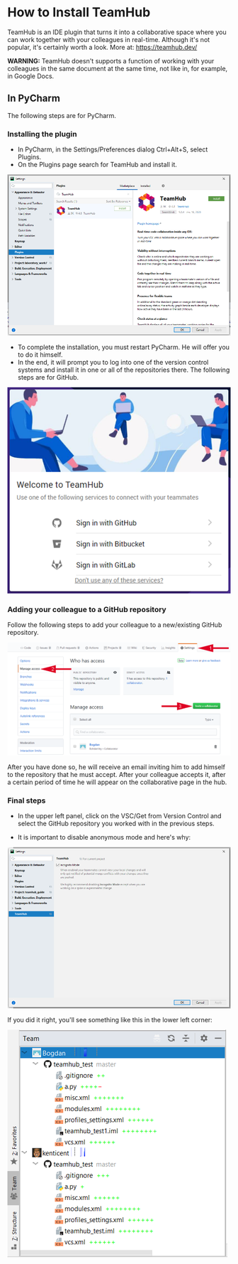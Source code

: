 # How to Install TeamHub

TeamHub is an IDE plugin that turns it into a collaborative space where you can work together with your colleagues in real-time. Although it's not popular, it's certainly worth a look. More at: https://teamhub.dev/

**WARNING:** TeamHub doesn't supports a function of working with your colleagues in the same document at the same time, not like in, for example, in Google Docs.

## In PyCharm

The following steps are for PyCharm.

### Installing the plugin

* In PyCharm, in the Settings/Preferences dialog Ctrl+Alt+S, select Plugins.
* On the Plugins page search for TeamHub and install it.

![1](https://github.com/kenticent9/teamhub_guide/blob/master/images/1.png)

* To complete the installation, you must restart PyCharm. He will offer you to do it himself.
* In the end, it will prompt you to log into one of the version control systems and install it in one or all of the repositories there. The following steps are for GitHub.

![2](https://github.com/kenticent9/teamhub_guide/blob/master/images/2.png)

### Adding your colleague to a GitHub repository

Follow the following steps to add your colleague to a new/existing GitHub repository.

![3](https://github.com/kenticent9/teamhub_guide/blob/master/images/3.png)

After you have done so, he will receive an email inviting him to add himself to the repository that he must accept. After your colleague accepts it, after a certain period of time he will appear on the collaborative page in the hub.

### Final steps

* In the upper left panel, click on the VSC/Get from Version Control and select the GitHub repository you worked with in the previous steps.

* It is important to disable anonymous mode and here's why:

![4](https://github.com/kenticent9/teamhub_guide/blob/master/images/5.png)

If you did it right, you'll see something like this in the lower left corner:

![5](https://github.com/kenticent9/teamhub_guide/blob/master/images/6.png)
